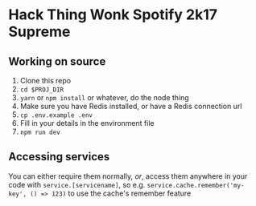 # Hack Thing Wonk Spotify 2k17 Supreme

## Working on source

1. Clone this repo
2. `cd $PROJ_DIR`
3. `yarn` or `npm install` or whatever, do the node thing
4. Make sure you have Redis installed, or have a Redis connection url
5. `cp .env.example .env`
6. Fill in your details in the environment file
7. `npm run dev`

## Accessing services

You can either require them normally, _or_, access them anywhere in your code
with `service.[servicename]`, so e.g. `service.cache.remember('my-key', () => 123)`
to use the cache's remember feature
